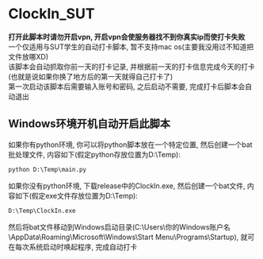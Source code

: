 # ClockIn_SUT

**打开此脚本时请勿开启vpn, 开启vpn会使服务器找不到你真实ip而使打卡失败**  
一个仅适用与SUT学生的自动打卡脚本, 暂不支持mac os(主要我没用过不知道把文件放哪XD)   
该脚本会自动抓取你前一天的打卡记录, 并根据前一天的打卡信息完成今天的打卡(也就是说如果你换了地方后的第一天就得自己打卡了)  
第一次启动该脚本后需要输入账号和密码, 之后启动不需要, 完成打卡后脚本会自动退出
## Windows环境开机自动开启此脚本
如果你有python环境, 你可以将python脚本放在一个特定位置, 然后创建一个bat批处理文件, 内容如下(假定python存放位置为D:\\Temp):
```bat
python D:\Temp\main.py
```
如果你没有python环境, 下载release中的ClockIn.exe, 然后创建一个bat文件, 内容如下(假定exe文件存放位置为D:\\Temp):
```bat
D:\Temp\ClockIn.exe
```
然后将bat文件移动到Windows启动目录(C:\Users\你的Windows账户名\AppData\Roaming\Microsoft\Windows\Start Menu\Programs\Startup), 就可在每次系统启动时唤起程序, 完成自动打卡

